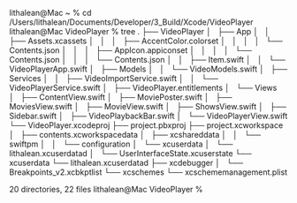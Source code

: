 lithalean@Mac ~ % cd /Users/lithalean/Documents/Developer/3_Build/Xcode/VideoPlayer
lithalean@Mac VideoPlayer % tree
.
├── VideoPlayer
│   ├── App
│   │   ├── Assets.xcassets
│   │   │   ├── AccentColor.colorset
│   │   │   │   └── Contents.json
│   │   │   ├── AppIcon.appiconset
│   │   │   │   └── Contents.json
│   │   │   └── Contents.json
│   │   ├── Item.swift
│   │   └── VideoPlayerApp.swift
│   ├── Models
│   │   └── VideoModels.swift
│   ├── Services
│   │   ├── VideoImportService.swift
│   │   └── VideoPlayerService.swift
│   ├── VideoPlayer.entitlements
│   └── Views
│       ├── ContentView.swift
│       ├── MoviePoster.swift
│       ├── MoviesView.swift
│       ├── MovieView.swift
│       ├── ShowsView.swift
│       ├── Sidebar.swift
│       ├── VideoPlaybackBar.swift
│       └── VideoPlayerView.swift
└── VideoPlayer.xcodeproj
    ├── project.pbxproj
    ├── project.xcworkspace
    │   ├── contents.xcworkspacedata
    │   ├── xcshareddata
    │   │   └── swiftpm
    │   │       └── configuration
    │   └── xcuserdata
    │       └── lithalean.xcuserdatad
    │           └── UserInterfaceState.xcuserstate
    └── xcuserdata
        └── lithalean.xcuserdatad
            ├── xcdebugger
            │   └── Breakpoints_v2.xcbkptlist
            └── xcschemes
                └── xcschememanagement.plist

20 directories, 22 files
lithalean@Mac VideoPlayer % 
